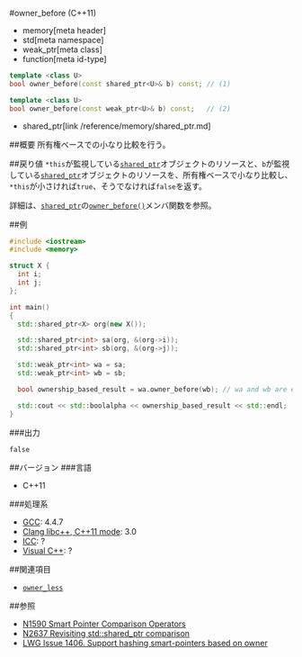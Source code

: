 #owner_before (C++11)
* memory[meta header]
* std[meta namespace]
* weak_ptr[meta class]
* function[meta id-type]

```cpp
template <class U>
bool owner_before(const shared_ptr<U>& b) const; // (1)

template <class U>
bool owner_before(const weak_ptr<U>& b) const;   // (2)
```
* shared_ptr[link /reference/memory/shared_ptr.md]

##概要
所有権ベースでの小なり比較を行う。


##戻り値
`*this`が監視している[`shared_ptr`](/reference/memory/shared_ptr.md)オブジェクトのリソースと、`b`が監視している[`shared_ptr`](/reference/memory/shared_ptr.md)オブジェクトのリソースを、所有権ベースで小なり比較し、`*this`が小さければ`true`、そうでなければ`false`を返す。

詳細は、[`shared_ptr`](/reference/memory/shared_ptr.md)の[`owner_before()`](/reference/memory/shared_ptr/owner_before.md)メンバ関数を参照。


##例
```cpp
#include <iostream>
#include <memory>

struct X {
  int i;
  int j;
};

int main()
{
  std::shared_ptr<X> org(new X());

  std::shared_ptr<int> sa(org, &(org->i));
  std::shared_ptr<int> sb(org, &(org->j));

  std::weak_ptr<int> wa = sa;
  std::weak_ptr<int> wb = sb;

  bool ownership_based_result = wa.owner_before(wb); // wa and wb are equivalent

  std::cout << std::boolalpha << ownership_based_result << std::endl;
}
```

###出力
```
false
```

##バージョン
###言語
- C++11

###処理系
- [GCC](/implementation.md#gcc): 4.4.7
- [Clang libc++, C++11 mode](/implementation.md#clang): 3.0
- [ICC](/implementation.md#icc): ?
- [Visual C++](/implementation.md#visual_cpp): ?


##関連項目
- [`owner_less`](/reference/memory/owner_less.md)


##参照
- [N1590 Smart Pointer Comparison Operators](http://www.open-std.org/jtc1/sc22/wg21/docs/papers/2004/n1590.html)
- [N2637 Revisiting std::shared_ptr comparison](http://www.open-std.org/jtc1/sc22/wg21/docs/papers/2008/n2637.pdf)
- [LWG Issue 1406. Support hashing smart-pointers based on owner](http://www.open-std.org/jtc1/sc22/wg21/docs/lwg-active.html#1406)

